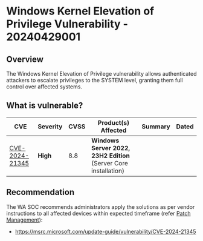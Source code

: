 # Windows Kernel Elevation of Privilege Vulnerability - 20240429001

## Overview

The Windows Kernel Elevation of Privilege vulnerability allows authenticated attackers to escalate privileges to the SYSTEM level, granting them full control over affected systems.

## What is vulnerable?

| CVE                                                               | Severity | CVSS | Product(s) Affected                                              | Summary | Dated |
| ----------------------------------------------------------------- | -------- | ---- | ---------------------------------------------------------------- | ------- | ----- |
| [CVE-2024-21345](https://nvd.nist.gov/vuln/detail/CVE-2024-21345) | **High** | 8.8  | **Windows Server 2022, 23H2 Edition** (Server Core installation) |         |       |

## Recommendation

The WA SOC recommends administrators apply the solutions as per vendor instructions to all affected devices within expected timeframe  (refer [Patch Management](../guidelines/patch-management.md)):

- https://msrc.microsoft.com/update-guide/vulnerability/CVE-2024-21345
